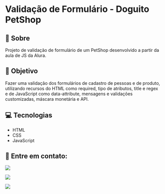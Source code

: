 # Validação de Formulário - Doguito PetShop

<h2>📝 Sobre</h2>
<p>Projeto de validação de formulário de um PetShop desenvolvido a partir da aula de JS da Alura.</p>
 
<h2>🎯 Objetivo</h2>
<p>Fazer uma validação dos formulários de cadastro de pessoas e de produto, utilizando recursos do HTML como required, tipo de atributos, title e regex e de JavaScript como data-attribute, mensagens e validações customizadas, máscara monetária e API.</p>

<h2>💻 Tecnologias</h2>
<ul>
    <li>HTML</li>
    <li>CSS</li>
    <li>JavaScript</li>
</ul>

<h2>📧 Entre em contato:</h2>
  <p><a href="mailto:brunasatiro@outlook.com" target="_blank"><img src="https://img.shields.io/badge/Microsoft_Outlook-0078D4?style=for-the-badge&logo=microsoft-outlook&logoColor=white" target="_blank"></a></p>
  <p><a href="https://www.instagram.com/bru.satiro/" target="_blank"><img src="https://img.shields.io/badge/-Instagram-%23E4405F?style=for-the-badge&logo=instagram&logoColor=white" target="_blank"></a></p>
  <p><a href="https://www.linkedin.com/in/bruna-satiro/" target="_blank"><img src="https://img.shields.io/badge/-LinkedIn-%230077B5?style=for-the-badge&logo=linkedin&logoColor=white" target="_blank"></a></p>




